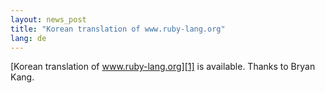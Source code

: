```yaml
---
layout: news_post
title: "Korean translation of www.ruby-lang.org"
lang: de
---
```


[Korean translation of www.ruby-lang.org][1] is available. Thanks to
Bryan Kang.



[1]: http://cafe.naver.com/ruby/ 
